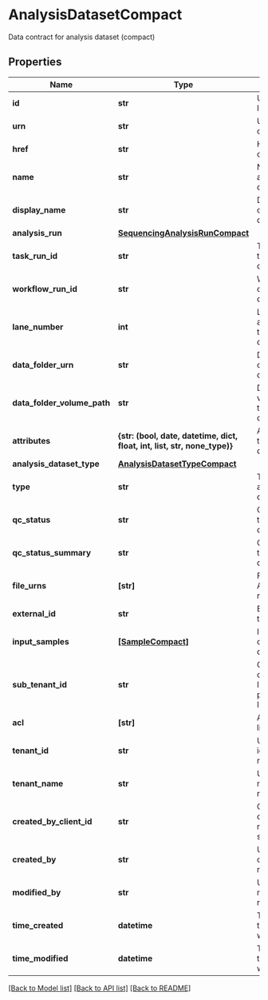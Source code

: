 # AnalysisDatasetCompact

Data contract for analysis dataset (compact)

## Properties
Name | Type | Description | Notes
------------ | ------------- | ------------- | -------------
**id** | **str** | Unique object ID | [optional] 
**urn** | **str** | URN of the object | [optional] 
**href** | **str** | HREF to the object | [optional] 
**name** | **str** | Name of the analysis dataset | [optional] 
**display_name** | **str** | Display name of the analysis dataset | [optional] 
**analysis_run** | [**SequencingAnalysisRunCompact**](SequencingAnalysisRunCompact.md) |  | [optional] 
**task_run_id** | **str** | Task run id of the analysis dataset | [optional] 
**workflow_run_id** | **str** | Workflow run id of the analysis dataset | [optional] 
**lane_number** | **int** | Lane number associated with the analysis dataset | [optional] 
**data_folder_urn** | **str** | Data folder urn of the analysis dataset | [optional] 
**data_folder_volume_path** | **str** | Data folder volume path of the analysis dataset | [optional] 
**attributes** | **{str: (bool, date, datetime, dict, float, int, list, str, none_type)}** | Attributes of the analysis dataset | [optional] 
**analysis_dataset_type** | [**AnalysisDatasetTypeCompact**](AnalysisDatasetTypeCompact.md) |  | [optional] 
**type** | **str** | Type of the analysis dataset | [optional] 
**qc_status** | **str** | QC status of the analysis dataset | [optional] 
**qc_status_summary** | **str** | QC summary of the analysis dataset | [optional] 
**file_urns** | **[str]** | FileUrns of the AnalysisDataset resource | [optional] 
**external_id** | **str** | External ID of the dataset | [optional] 
**input_samples** | [**[SampleCompact]**](SampleCompact.md) | Input samples of the analysis dataset | [optional] 
**sub_tenant_id** | **str** | Organizational or Workgroup ID. If neither are present, User ID. | [optional] 
**acl** | **[str]** | Access control list of the object | [optional] 
**tenant_id** | **str** | Unique identifier for the resource tenant | [optional] 
**tenant_name** | **str** | Unique tenant name for the resource tenant | [optional] 
**created_by_client_id** | **str** | ClientId that created the resource (bssh, stratus...) | [optional] 
**created_by** | **str** | User that created the resource | [optional] 
**modified_by** | **str** | User that last modified the resource | [optional] 
**time_created** | **datetime** | Time (in UTC) the resource was created | [optional] 
**time_modified** | **datetime** | Time (in UTC) the resource was modified | [optional] 

[[Back to Model list]](../README.md#documentation-for-models) [[Back to API list]](../README.md#documentation-for-api-endpoints) [[Back to README]](../README.md)


